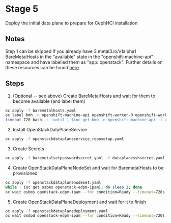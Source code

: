 # Stage 5

Deploy the initial data plane to prepare for CephHCI installation

## Notes

Step 1 can be skipped if you already have 3 metal3.io/v1alpha1 BareMetalHosts in the "available"
state in the "openshift-machine-api" namespace and have labelled them as "app: openstack".
Further details on these resources can be found [here](https://access.redhat.com/documentation/en-us/openshift_container_platform/4.13/html/post-installation_configuration/post-install-bare-metal-configuration).

## Steps

1. (Optional -- see above) Create BareMetalHosts and wait for them to become available (and label them)
```bash
oc apply -f baremetalhosts.yaml
oc label bmh -n openshift-machine-api openshift-worker-0 openshift-worker-1 openshift-worker-2 app=openstack
timeout 720 bash -c 'until [ $(oc get bmh -n openshift-machine-api -l app=openstack | grep -c available) == "3" ]; do sleep 5; done'
```
2. Install OpenStackDataPlaneService
```bash
oc apply -f openstackdataplaneservice_reposetup.yaml
```
3. Create Secrets
```bash
oc apply -f baremetalsetpasswordsecret.yaml -f dataplanesshsecret.yaml
```
4. Create OpenStackDataPlaneNodeSet and wait for BaremetalHosts to be provisioned
```bash
oc apply -f openstackdataplanenodeset.yaml
while ! (oc get osbms openstack-edpm-ipam); do sleep 2; done
oc wait osbms openstack-edpm-ipam --for condition=Ready --timeout=720s
```
5. Create OpenStackDataPlaneDeployment and wait for it to finish
```bash
oc apply -f openstackdataplanedeployment.yaml
oc wait osdpd openstack-edpm-ipam --for condition=Ready --timeout=720s
```

